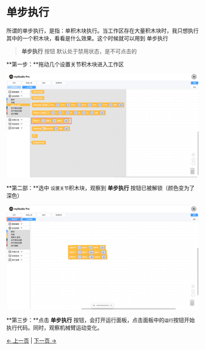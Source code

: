 # 单步执行
所谓的单步执行，是指：单积木块执行。当工作区存在大量积木块时，我只想执行其中的一个积木块，看看是什么效果。这个时候就可以用到 单步执行

> **单步执行** 按钮 默认处于禁用状态，是不可点击的

**第一步：**拖动几个设置关节积木块进入工作区

<img src="../../../../resources/3-FunctionsAndApplications/5.myBlockly/blockly/singleStep1.png" />

**第二部：**选中 `设置关节`积木块，观察到 **单步执行** 按钮已被解锁（颜色变为了深色）

<img src="../../../../resources/3-FunctionsAndApplications/5.myBlockly/blockly/singleStep2.png" />

**第三步：**点击 **单步执行** 按钮，会打开运行面板，点击面板中的`运行`按钮开始执行代码。同时，观察机械臂运动变化。

[← 上一页](./5.1.1.6-useCoords.md) | [下一页 →](./5.1.1.8-program.md)